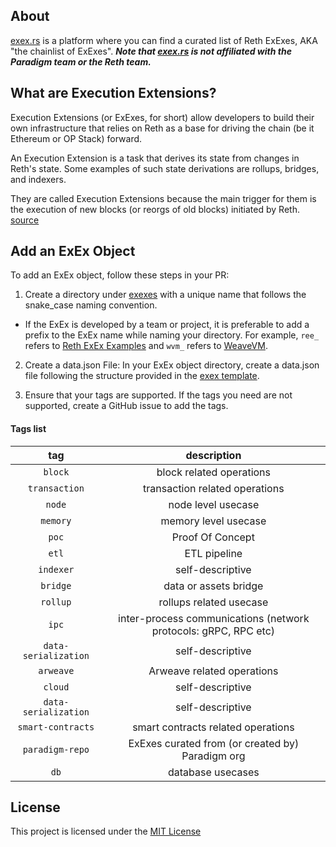 ## About
[exex.rs](https://exex.rs) is a platform where you can find a curated list of Reth ExExes, AKA "the chainlist of ExExes". ***Note that [exex.rs](https://exex.rs) is not affiliated with the Paradigm team or the Reth team.***

## What are Execution Extensions?
Execution Extensions (or ExExes, for short) allow developers to build their own infrastructure that relies on Reth as a base for driving the chain (be it Ethereum or OP Stack) forward.

An Execution Extension is a task that derives its state from changes in Reth's state. Some examples of such state derivations are rollups, bridges, and indexers.

They are called Execution Extensions because the main trigger for them is the execution of new blocks (or reorgs of old blocks) initiated by Reth. [source](https://reth.rs/developers/exex/exex.html)

## Add an ExEx Object

To add an ExEx object, follow these steps in your PR:

1. Create a directory under [exexes](./exexes) with a unique name that follows the snake_case naming convention.
- If the ExEx is developed by a team or project, it is preferable to add a prefix to the ExEx name while naming your directory. For example, `ree_` refers to [Reth ExEx Examples](https://github.com/paradigmxyz/reth-exex-examples) and `wvm_` refers to [WeaveVM](https://github.com/weaveVM/wvm-reth).

2. Create a data.json File: In your ExEx object directory, create a data.json file following the structure provided in the [exex template](./exexes/_template_exex/data.json).

3. Ensure that your tags are supported. If the tags you need are not supported, create a GitHub issue to add the tags.

#### Tags list

| tag  | description |
| :-------------: |:-------------:|
| `block`      | block related operations     |
| `transaction`      | transaction related operations     |
| `node`      | node level usecase    |
| `memory`      | memory level usecase    |
| `poc`      | Proof Of Concept     |
| `etl`      | ETL pipeline   |
| `indexer`      | self-descriptive   |
| `bridge`      | data or assets bridge  |
| `rollup`      | rollups related usecase   |
| `ipc`      | inter-process communications (network protocols: gRPC, RPC etc)  |
|`data-serialization`| self-descriptive |
|`arweave`| Arweave related operations |
|`cloud`| self-descriptive |
|`data-serialization`| self-descriptive |
|`smart-contracts`| smart contracts related operations|
|`paradigm-repo`| ExExes curated from (or created by) Paradigm org|
|`db`| database usecases |

## License
This project is licensed under the [MIT License](./LICENSE)
